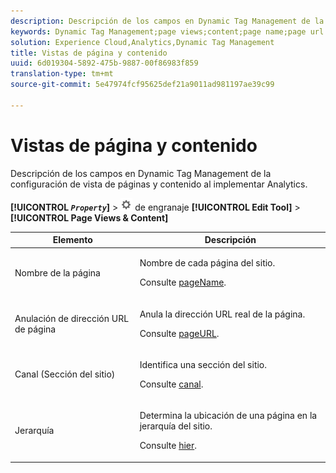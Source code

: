 ```yaml
---
description: Descripción de los campos en Dynamic Tag Management de la configuración de vista de páginas y contenido al implementar Analytics.
keywords: Dynamic Tag Management;page views;content;page name;page url override;channel;site section;hierarchy
solution: Experience Cloud,Analytics,Dynamic Tag Management
title: Vistas de página y contenido
uuid: 6d019304-5892-475b-9887-00f86983f859
translation-type: tm+mt
source-git-commit: 5e47974fcf95625def21a9011ad981197ae39c99

---
```



# Vistas de página y contenido

Descripción de los campos en Dynamic Tag Management de la configuración de vista de páginas y contenido al implementar Analytics.

**[!UICONTROL  *`Property`*]** > ![Icono](assets/settings_gear.png) de engranaje **[!UICONTROL Edit Tool]** > **[!UICONTROL Page Views & Content]**

<table id="table_654149A8A66B404BBF9BAF8EC67F5F8F">
 <thead>
  <tr>
   <th colname="col1" class="entry"> Elemento </th>
   <th colname="col2" class="entry"> Descripción </th>
  </tr>
 </thead>
 <tbody>
  <tr>
   <td colname="col1"> Nombre de la página </td>
   <td colname="col2"> <p>Nombre de cada página del sitio. </p> <p>Consulte <a href="../../../vars/page-vars/pagename.md">pageName</a>. </p> </td>
  </tr>
  <tr>
   <td colname="col1"> Anulación de dirección URL de página </td>
   <td colname="col2"> <p> Anula la dirección URL real de la página. </p> <p>Consulte <a href="../../../vars/page-vars/pageurl.md">pageURL</a>. </p> </td>
  </tr>
  <tr>
   <td colname="col1"> Canal (Sección del sitio) </td>
   <td colname="col2"> <p>Identifica una sección del sitio. </p> <p>Consulte <a href="../../../vars/page-vars/channel.md">canal</a>. </p> </td>
  </tr>
  <tr>
   <td colname="col1"> Jerarquía </td>
   <td colname="col2"> <p>Determina la ubicación de una página en la jerarquía del sitio. </p> <p>Consulte <a href="../../../vars/page-vars/hier.md">hier</a>. </p> </td>
  </tr>
 </tbody>
</table>
